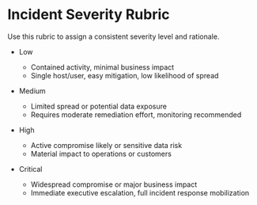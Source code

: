 # Incident Severity Rubric

Use this rubric to assign a consistent severity level and rationale.

- Low
  - Contained activity, minimal business impact
  - Single host/user, easy mitigation, low likelihood of spread

- Medium
  - Limited spread or potential data exposure
  - Requires moderate remediation effort, monitoring recommended

- High
  - Active compromise likely or sensitive data risk
  - Material impact to operations or customers

- Critical
  - Widespread compromise or major business impact
  - Immediate executive escalation, full incident response mobilization
